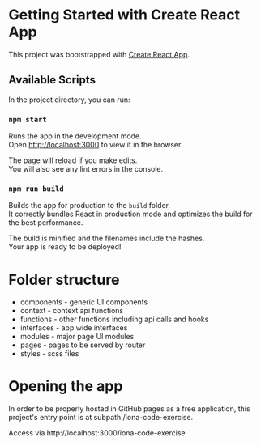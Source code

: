 # Getting Started with Create React App

This project was bootstrapped with [Create React App](https://github.com/facebook/create-react-app).

## Available Scripts

In the project directory, you can run:

### `npm start`

Runs the app in the development mode.\
Open [http://localhost:3000](http://localhost:3000) to view it in the browser.

The page will reload if you make edits.\
You will also see any lint errors in the console.

### `npm run build`

Builds the app for production to the `build` folder.\
It correctly bundles React in production mode and optimizes the build for the best performance.

The build is minified and the filenames include the hashes.\
Your app is ready to be deployed!

# Folder structure
* components - generic UI components
* context - context api functions
* functions - other functions including api calls and hooks
* interfaces - app wide interfaces
* modules - major page UI modules
* pages - pages to be served by router
* styles - scss files

# Opening the app
In order to be properly hosted in GitHub pages as a free application, this project's entry point is at subpath /iona-code-exercise.

Access via http://localhost:3000/iona-code-exercise